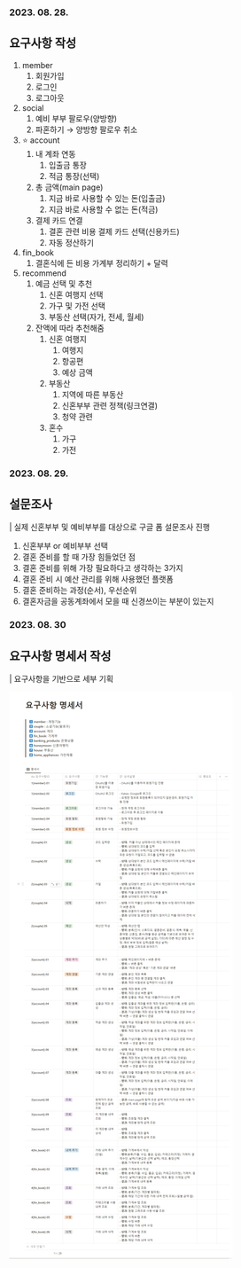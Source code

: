 ### 2023. 08. 28.

## 요구사항 작성

1. member
    1. 회원가입
    2. 로그인
    3. 로그아웃
2. social
    1. 예비 부부 팔로우(양방향)
    2. 파혼하기 → 양방향 팔로우 취소
3. ⭐ account
    1. 내 계좌 연동
        1. 입출금 통장
        2. 적금 통장(선택)
    2. 총 금액(main page)
        1. 지금 바로 사용할 수 있는 돈(입출금)
        2. 지금 바로 사용할 수 없는 돈(적금)
    3. 결제 카드 연결
        1. 결혼 관련 비용 결제 카드 선택(신용카드)
        2. 자동 정산하기
4. fin_book
    1. 결혼식에 든 비용 가계부 정리하기 + 달력
5. recommend
    1. 예금 선택 및 추천
        1. 신혼 여행지 선택
        2. 가구 및 가전 선택
        3. 부동산 선택(자가, 전세, 월세)
    2. 잔액에 따라 추천해줌
        1. 신혼 여행지
            1. 여행지
            2. 항공편
            3. 예상 금액
        2. 부동산
            1. 지역에 따른 부동산
            2. 신혼부부 관련 정책(링크연결)
            3. 청약 관련
        3. 혼수
            1. 가구
            2. 가전


### 2023. 08. 29.

## 설문조사
| 실제 신혼부부 및 예비부부를 대상으로 구글 폼 설문조사 진행

1. 신혼부부 or 예비부부 선택
2. 결혼 준비를 할 때 가장 힘들었던 점
3. 결혼 준비를 위해 가장 필요하다고 생각하는 3가지
4. 결혼 준비 시 예산 관리를 위해 사용했던 플랫폼
5. 결혼 준비하는 과정(순서), 우선순위
6. 결혼자금을 공동계좌에서 모을 때 신경쓰이는 부분이 있는지


### 2023. 08. 30

## 요구사항 명세서 작성
| 요구사항을 기반으로 세부 기획

![요구사항명세서.gif](src/요구사항명세서.png)



